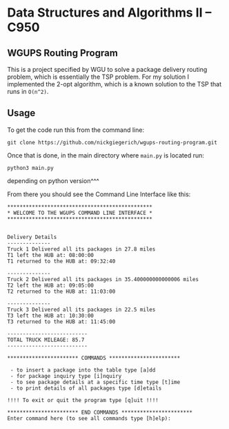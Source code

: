 # Data Structures and Algorithms II – C950
## WGUPS Routing Program
This is a project specified by WGU to solve a package delivery routing problem,
which is essentially the TSP problem. For my solution I implemented the 2-opt 
algorithm, which is a known solution to the TSP that runs in `O(n^2)`.
## Usage
To get the code run this from the command line: 
```commandline
git clone https://github.com/nickgiegerich/wgups-routing-program.git
```

Once that is done, in the main directory where `main.py` is located run:
```commandline
python3 main.py
```

depending on python version^^^

From there you should see the Command Line Interface like this:
```commandline
***********************************************
* WELCOME TO THE WGUPS COMMAND LINE INTERFACE *
***********************************************


Delivery Details
--------------
Truck 1 Delivered all its packages in 27.8 miles
T1 left the HUB at: 08:00:00
T1 returned to the HUB at: 09:32:40 

--------------
Truck 2 Delivered all its packages in 35.400000000000006 miles
T2 left the HUB at: 09:05:00
T2 returned to the HUB at: 11:03:00 

--------------
Truck 3 Delivered all its packages in 22.5 miles
T3 left the HUB at: 10:30:00
T3 returned to the HUB at: 11:45:00 

--------------------------
TOTAL TRUCK MILEAGE: 85.7
--------------------------

*********************** COMMANDS ***********************

 - to insert a package into the table type [a]dd
 - for package inquiry type [i]nquiry
 - to see package details at a specific time type [t]ime
 - to print details of all packages type [d]etails

!!!! To exit or quit the program type [q]uit !!!!

*********************** END COMMANDS ***********************
Enter command here (to see all commands type [h]elp):
```

